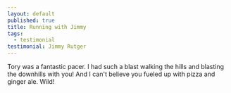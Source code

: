 ```yaml
---
layout: default
published: true
title: Running with Jimmy
tags: 
  - testimonial
testimonial: Jimmy Rutger
---
```


Tory was a fantastic pacer. I had such a blast walking the hills and blasting the downhills with you! And I can't believe you fueled up with pizza and ginger ale. Wild!
